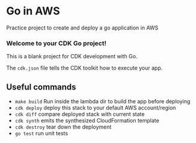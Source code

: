 # Go in AWS

Practice project to create and deploy a go application in AWS

### Welcome to your CDK Go project!

This is a blank project for CDK development with Go.

The `cdk.json` file tells the CDK toolkit how to execute your app.

## Useful commands

- `make build` Run inside the lambda dir to build the app before deploying
- `cdk deploy` deploy this stack to your default AWS account/region
- `cdk diff` compare deployed stack with current state
- `cdk synth` emits the synthesized CloudFormation template
- `cdk destroy` tear down the deployment
- `go test` run unit tests
